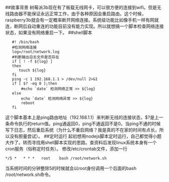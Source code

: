 ##故事背景
树莓派3b现在有了板载无线网卡，可以很方便的连接到wifi。但是无线路由器不能保证永远正常工作，由于各种原因会重启路由。这个时候，raspberry3b就会有一定概率断开网络连接。系统级功能比如像手机一样有网就连，断网后自动重连的功能目前没有能力实现。所以就想搞一个脚本检查网络连接状态，如果没有网络重启一下。
##shell脚本

       #! /bin/bash
       #检测网络连接
       log=/root/network.log
       #判断输出日志文件是否存在
       if [ ! -f ${log} ]
       then
          touch ${log}
       fi
       ping -c 1 192.168.1.1 > /dev/null 2>&1
       if [ $? -eq 0 ];then
           #echo `date` 检测网络正常 >> ${log}
       else
           echo `date` 检测网络异常 >> ${log}
           reboot
       fi
这个脚本基本上是ping路由地址（192.168.1.1）来判断无线的连接状态，$?是上一条命令执行的return值。ping通返回0，ping不通返回不是0。当ping不通的时候写下日志，然后重启系统（为什么不重启网络？我是真的不在家的时间有点长，所以没有胆量尝试）。
##定时运行
起初想用nodejs脚本定时运行，自己都觉得小题大作了。转而寻找用shell脚本实现的思路。查资料后发现linux系统本身有一个cron服务（俗称定时任务）。
修改/etc/crontab文件，添加一行 

    */5 *   * * *   root    bash /root/network.sh
当系统时间的分钟整除5的时候就会以root身份调用一个后面的bash /root/network.sh命令。







